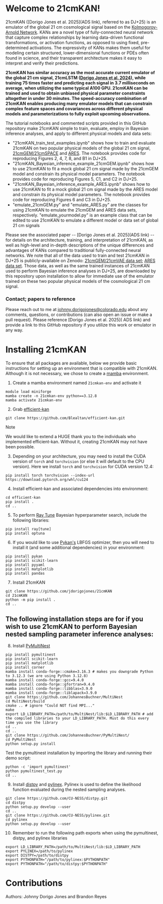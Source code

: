# Welcome to 21cmKAN! 

21cmKAN ([Dorigo Jones et al. 2025](ADS link), referred to as DJ+25) is an emulator of the global 21 cm cosmological signal based on the [Kolmogorov-Arnold Network](https://ui.adsabs.harvard.edu/abs/2024arXiv240419756L/abstract). KANs are a novel type of fully-connected neural network that capture complex relationships by learning data-driven functional transformations, or activation functions, as opposed to using fixed, pre-determined activations. The expressivity of KANs makes them useful for modeling certain structured, lower-dimensional functions or PDEs often found in science, and their transparent architecture makes it easy to interpret and verify their predictions.

**21cmKAN has similar accuracy as the most accurate current emulator of the global 21 cm signal, 21cmLSTM ([Dorigo Jones et al. 2024](https://ui.adsabs.harvard.edu/abs/2024ApJ...977...19D/abstract)), while training 75 times faster and predicting each signal in 3.7 milliseconds on average, when utilizing the same typical A100 GPU. 21cmKAN can be trained and used to obtain unbiased physical parameter constraints altogether in under 30 minutes. The speed-accuracy combination of 21cmKAN enables producing many emulator models that can constrain complex feature spaces and covariances across different physical models and parameterizations to fully exploit upcoming observations.**

The tutorial notebooks and commented scripts provided in this GitHub repository make 21cmKAN simple to train, evaluate, employ in Bayesian inference analyses, and apply to different physical models and data sets:
- "21cmKAN_train_test_examples.ipynb" shows how to train and evaluate 21cmKAN on two popular physical models of the global 21 cm signal, [21cmGEM/21cmSPACE](https://ui.adsabs.harvard.edu/abs/2020MNRAS.495.4845C/abstract) and [ARES](https://github.com/mirochaj/ares). The notebook provides code for reproducing Figures 2, 4, 7, 8, and B1 in DJ+25.
- "21cmKAN_Bayesian_inference_example_21cmGEM.ipynb" shows how to use 21cmKAN to fit a mock global 21 cm signal made by the 21cmGEM model and constrain its physical model parameters. The notebook provides code for reproducing Figures 5, C1, and C2 in DJ+25.
- "21cmKAN_Bayesian_inference_example_ARES.ipynb" shows how to use 21cmKAN to fit a mock global 21 cm signal made by the ARES model and constrain its physical model parameters. The notebook provides code for reproducing Figures 6 and C3 in DJ+25.
- "emulate_21cmGEM.py" and "emulate_ARES.py" are the classes for using 21cmKAN to emulate the 21cmGEM and ARES data sets, respectively. "emulate_yourmodel.py" is an example class that can be edited to use 21cmKAN to emulate a different model or data set of global 21 cm signals
  
Please see the associated paper -- [Dorigo Jones et al. 2025](ADS link) -- for details on the architecture, training, and interpretation of 21cmKAN, as well as high-level and in-depth descriptions of the unique differences and advantages of KANs compared to traditional fully-connected neural networks. We note that all of the data used to train and test 21cmKAN in DJ+25 is publicly-available on Zenodo: [21cmGEM/21cmVAE data set](https://zenodo.org/records/5084114); [ARES data set](https://zenodo.org/records/13840725). Those data, as well as the same trained instances of 21cmKAN used to perform Bayesian inference analyses in DJ+25, are downloaded by this repository upon installation to allow for immediate use of the emulator trained on these two popular physical models of the cosmological 21 cm signal.

### Contact; papers to reference
Please reach out to me at johnny.dorigojones@colorado.edu about any comments, questions, or contributions (can also open an issue or make a pull request). Please reference [Dorigo Jones et al. 2025](
ADS link) and provide a link to this GitHub repository if you utilize this work or emulator in any way.

# Installing 21cmKAN

To ensure that all packages are available, below we provide basic instructions
for setting up an environment that is compatible with 21cmKAN. Although it is not 
necessary, we chose to create a [mamba](https://mamba.readthedocs.io/en/latest/user_guide/mamba.html) environment. 

1. Create a mamba environment named `21cmkan-env` and activate it
```
module load miniforge
mamba create -n 21cmkan-env python==3.12.8
mamba activate 21cmkan-env
```

2. Grab [efficient-kan](https://github.com/Blealtan/efficient-kan)
```
git clone https://github.com/Blealtan/efficient-kan.git
```
> [!NOTE]
> We would like to extend a HUGE thank you to the individuals who implemented efficient-kan. Without it, creating 21cmKAN may not have been possible. 
3. Depending on your architecture, you may need to install the CUDA version of `torch` and `torchvision` (or else it will default to the CPU version). Here we install `torch` and `torchvision` for CUDA version 12.4:
```
pip install torch torchvision --index-url https://download.pytorch.org/whl/cu124
```
4. Install efficient-kan and associated dependencies into environment:
```
cd efficient-kan
pip install .
cd ..
```
5. To perform [Ray Tune](https://docs.ray.io/en/latest/ray-overview/installation.html) Bayesian hyperparameter search, include the following libraries:
```
pip install ray[tune]
pip install optuna
```
6. If you would like to use [Pykan's](https://github.com/KindXiaoming/pykan) LBFGS optimizer, then you will 
need to install it (and some additional dependencies) in your environment: 
```
pip install pykan
pip install scikit-learn
pip install pyyaml
pip install matplotlib
pip install pandas 
```

7. Install 21cmKAN
```
git clone https://github.com/jdorigojones/21cmKAN
cd 21cmKAN
python -m pip install .
cd ..
```

## The following installation steps are for if you wish to use 21cmKAN to perform Bayesian nested sampling parameter inference analyses:

8. Install [PyMultiNest](https://johannesbuchner.github.io/PyMultiNest/install.html)
```
pip install pymultinest
pip install scikit-learn
pip install matplotlib
pip install corner
mamba install conda-forge::cmake=3.16.3 # makes you downgrade Python to 3.12.3 (we are using Python 3.12.8)
mamba install conda-forge::gcc=9.4.0
mamba install conda-forge::gfortran=9.4.0
mamba install conda-forge::libblas=3.9.0
mamba install conda-forge::liblapack=3.9.0
git clone https://github.com/JohannesBuchner/MultiNest
cd MultiNest/build
cmake .. # ignore "Could NOT find MPI..."
make
export LD_LIBRARY_PATH=/path/to/MultiNest/lib:$LD_LIBRARY_PATH # add the compiled libraries to your LD_LIBRARY_PATH. Must do this every time you use the library
cd ..
cd ..
git clone https://github.com/JohannesBuchner/PyMultiNest/
cd PyMultiNest
python setup.py install
```
Test the pymultinest installation by importing the library and running their demo script:
```
python -c 'import pymultinest'
python pymultinest_test.py
cd ..
```

9. Install [distpy](https://github.com/CU-NESS/distpy) and [pylinex](https://github.com/CU-NESS/pylinex/tree/master). Pylinex is used to define the likelihood function evaluated during the nested sampling analyses.
```
git clone https://github.com/CU-NESS/distpy.git
cd distpy
python setup.py develop --user
cd ..
git clone https://github.com/CU-NESS/pylinex.git
cd pylinex
python setup.py develop --user
```

10. Remember to run the following path exports when using the pymultinest, distpy, and pylinex libraries
```
export LD_LIBRARY_PATH=/path/to/MultiNest/lib:$LD_LIBRARY_PATH
export PYLINEX=/path/to/pylinex
export DISTPY=/path/to/distpy
export PYTHONPATH="/path/to/pylinex:$PYTHONPATH"
export PYTHONPATH="/path/to/distpy:$PYTHONPATH"
```

# Contributions
Authors: Johnny Dorigo Jones and Brandon Reyes
